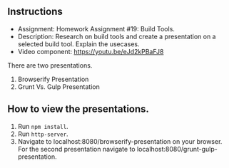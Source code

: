 ## Instructions

- Assignment: Homework Assignment #19: Build Tools. 
- Description: Research on build tools and create a presentation on a selected build tool. Explain the usecases.
- Video component: https://youtu.be/eJd2kPBaFJ8

There are two presentations.
1. Browserify Presentation
2. Grunt Vs. Gulp Presentation

## How to view the presentations.
1. Run ```npm install```.
2. Run ```http-server```.
3. Navigate to localhost:8080/browserify-presentation on your browser. For the second presentation navigate to localhost:8080/grunt-gulp-presentation.